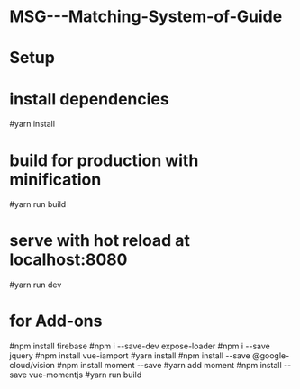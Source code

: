 # MSG---Matching-System-of-Guide


# Setup
# install dependencies
#yarn install
# build for production with minification
#yarn run build 
# serve with hot reload at localhost:8080
#yarn run dev
# for Add-ons
#npm install firebase
#npm i --save-dev expose-loader
#npm i --save jquery
#npm install vue-iamport
#yarn install
#npm install --save @google-cloud/vision
#npm install moment --save
#yarn add moment
#npm install --save vue-momentjs
#yarn run build
